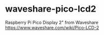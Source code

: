 # waveshare-pico-lcd2
Raspberry Pi Pico Display 2" from Waveshare https://www.waveshare.com/wiki/Pico-LCD-2
